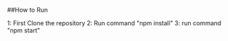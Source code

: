 ##How to Run

1: First Clone the repository
2: Run command "npm install"
3: run command "npm start"



